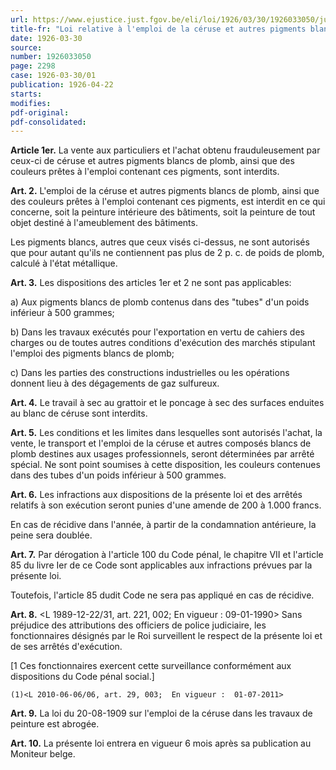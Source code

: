 ```yaml
---
url: https://www.ejustice.just.fgov.be/eli/loi/1926/03/30/1926033050/justel
title-fr: "Loi relative à l'emploi de la céruse et autres pigments blancs de plomb (NOTE : Consultation des versions antérieures à partir du 22-04-1926 et mise à jour au 01-07-2010)"
date: 1926-03-30
source:
number: 1926033050
page: 2298
case: 1926-03-30/01
publication: 1926-04-22
starts:
modifies:
pdf-original:
pdf-consolidated:
---
```


**Article 1er.** La vente aux particuliers et l'achat obtenu frauduleusement par ceux-ci de céruse et autres pigments blancs de plomb, ainsi que des couleurs prêtes à l'emploi contenant ces pigments, sont interdits.

**Art. 2.** L'emploi de la céruse et autres pigments blancs de plomb, ainsi que des couleurs prêtes à l'emploi contenant ces pigments, est interdit en ce qui concerne, soit la peinture intérieure des bâtiments, soit la peinture de tout objet destiné à l'ameublement des bâtiments.

Les pigments blancs, autres que ceux visés ci-dessus, ne sont autorisés que pour autant qu'ils ne contiennent pas plus de 2 p. c. de poids de plomb, calculé à l'état métallique.

**Art. 3.** Les dispositions des articles 1er et 2 ne sont pas applicables:

   a) Aux pigments blancs de plomb contenus dans des "tubes" d'un poids inférieur à 500 grammes;

   b) Dans les travaux exécutés pour l'exportation en vertu de cahiers des charges ou de toutes autres conditions d'exécution des marchés stipulant l'emploi des pigments blancs de plomb;

   c) Dans les parties des constructions industrielles ou les opérations donnent lieu à des dégagements de gaz sulfureux.

**Art. 4.** Le travail à sec au grattoir et le poncage à sec des surfaces enduites au blanc de céruse sont interdits.

**Art. 5.** Les conditions et les limites dans lesquelles sont autorisés l'achat, la vente, le transport et l'emploi de la céruse et autres composés blancs de plomb destines aux usages professionnels, seront déterminées par arrêté spécial. Ne sont point soumises à cette disposition, les couleurs contenues dans des tubes d'un poids inférieur à 500 grammes.

**Art. 6.** Les infractions aux dispositions de la présente loi et des arrêtés relatifs à son exécution seront punies d'une amende de 200 à 1.000 francs.

En cas de récidive dans l'année, à partir de la condamnation antérieure, la peine sera doublée.

**Art. 7.** Par dérogation à l'article 100 du Code pénal, le chapitre VII et l'article 85 du livre Ier de ce Code sont applicables aux infractions prévues par la présente loi.

Toutefois, l'article 85 dudit Code ne sera pas appliqué en cas de récidive.

**Art. 8.** <L 1989-12-22/31, art. 221, 002;  En vigueur :  09-01-1990> Sans préjudice des attributions des officiers de police judiciaire, les fonctionnaires désignés par le Roi surveillent le respect de la présente loi et de ses arrêtés d'exécution.

[1 Ces fonctionnaires exercent cette surveillance conformément aux dispositions du Code pénal social.]

`(1)<L 2010-06-06/06, art. 29, 003;  En vigueur :  01-07-2011>`

**Art. 9.** La loi du 20-08-1909 sur l'emploi de la céruse dans les travaux de peinture est abrogée.

**Art. 10.** La présente loi entrera en vigueur 6 mois après sa publication au Moniteur belge.
